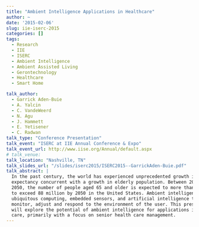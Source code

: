 ```yaml
---
title: "Ambient Intelligence Applications in Healthcare"
author: ~ 
date: '2015-02-06'
slug: iie-iserc-2015
categories: []
tags: 
  - Research
  - IIE
  - ISERC
  - Ambient Intelligence
  - Ambient Assisted Living
  - Gerontechnology
  - Healthcare
  - Smart Home

talk_author:
  - Garrick Aden-Buie
  - A. Yalcin
  - C. VandeWeerd
  - N. Agu
  - J. Hammett
  - E. Yetisener
  - C. Radwan
talk_type: "Conference Presentation"
talk_event: "ISERC at IIE Annual Conference & Expo"
talk_event_url: http://www.iise.org/Annual/default.aspx
# talk_venue: 
talk_location: "Nashville, TN"
talk_slides_url: "/slides/iserc2015/ISERC2015--GarrickAden-Buie.pdf"
talk_abstract: |
  In the past century, the world has experienced unprecedented growth in life
  expectancy concurrent with a growth in elderly population. Between 2010 and
  2050, the number of people aged 65 and older is expected to more than double
  to exceed 88 million by 2050 in the United States. Ambient intelligence merges
  ubiquitous computing, embedded sensors, and artificial intelligence to
  monitor, adjust and respond to the environment of the user. This presentation
  will explore the potential of ambient intelligence for applications in health
  care, primarily with a focus on senior health care management.
---
```


